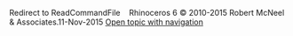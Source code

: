 ---
---

Redirect to ReadCommandFile&#160;
&#160;
Rhinoceros 6 © 2010-2015 Robert McNeel &amp; Associates.11-Nov-2015
 [Open topic with navigation](readcommandfile.html) 

